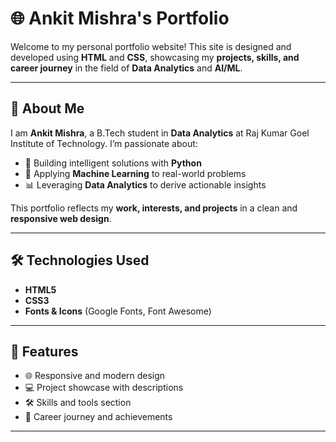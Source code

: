 # 🌐 Ankit Mishra's Portfolio

Welcome to my personal portfolio website! This site is designed and developed using **HTML** and **CSS**, showcasing my **projects, skills, and career journey** in the field of **Data Analytics** and **AI/ML**.

---

## 🚀 About Me
I am **Ankit Mishra**, a B.Tech student in **Data Analytics** at Raj Kumar Goel Institute of Technology. I’m passionate about:  

- 🐍 Building intelligent solutions with **Python**  
- 🤖 Applying **Machine Learning** to real-world problems  
- 📊 Leveraging **Data Analytics** to derive actionable insights  

This portfolio reflects my **work, interests, and projects** in a clean and **responsive web design**.

---

## 🛠️ Technologies Used
- **HTML5**  
- **CSS3**  
- **Fonts & Icons** (Google Fonts, Font Awesome)  

---

## 📌 Features
- 🌐 Responsive and modern design  
- 💻 Project showcase with descriptions  
- 🛠️ Skills and tools section  
- 🎯 Career journey and achievements  

---
